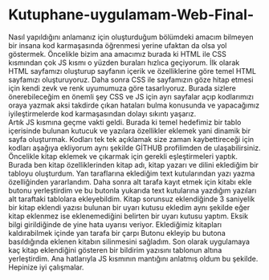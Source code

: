 # Kutuphane-uygulamam-Web-Final-
  Nasıl yapıldığını anlamanız için oluşturduğum bölümdeki amacım bilmeyen bir insana kod karmaşasında öğrenmesi yerine ufaktan da olsa yol göstermek. 
Öncelikle bizim ana amacımız burada ki HTML ile CSS kısmından çok JS kısmı o yüzden buraları hızlıca geçiyorum. İlk olarak HTML sayfamızı oluşturup sayfanın içerik ve özelliklerine göre temel HTML sayfamızı oluşturuyoruz. Daha sonra CSS ile sayfamızın göze hitap etmesi için kendi zevk ve renk uyumumuza göre tasarlıyoruz. Burada sizlere önerebileceğim en önemli şey CSS ve JS için ayrı sayfalar açıp kodlarımızı oraya yazmak aksi takdirde çıkan hataları bulma konusunda ve yapacağımız iyileştirmelerde kod karmaşasından dolayı sıkıntı yaşarız.  
  Artık JS kısmına geçme vakti geldi. Burada ki temel hedefimiz bir tablo içerisinde bulunan kutucuk ve yazılara özellikler eklemek yani dinamik bir sayfa oluşturmak. Kodları tek tek açıklamak size zaman kaybettireceği için kodları aşağıya ekliyorum aynı şekilde GİTHUB profilimden de ulaşabilirsiniz. Öncelikle kitap eklemek ve çıkarmak için gerekli eşleştirmeleri yaptık. Burada ben kitap özelliklerinden kitap adı, kitap yazarı ve dilini eklediğim bir tabloyu oluşturdum. Yan taraflarına eklediğim text kutularından yazı yazma özelliğinden yararlandım. Daha sonra alt tarafa kayıt etmek için kitabı ekle butonu yerleştirdim ve bu butonla yukarıda text kutularına yazdığım yazıları alt taraftaki tablolara ekleyebildim. Kitap sorunsuz eklendiğinde 3 saniyelik bir kitap eklendi yazısı bulunan bir uyarı kutusu ekledim aynı şekilde eğer kitap eklenmez ise eklenemediğini belirten bir uyarı kutusu yaptım. Eksik bilgi girildiğinde de yine hata uyarısı veriyor. Eklediğimiz kitapları kaldırabilmek içinde yan tarafa bir çarpı Butonu ekleyip bu butona basıldığında eklenen kitabın silinmesini sağladım. Son olarak uygulamaya kaç kitap eklendiğini gösteren bir bildirim yazısını tablonun altına yerleştirdim. Ana hatlarıyla JS kısmının mantığını anlatmış oldum bu şekilde. Hepinize iyi çalışmalar.
